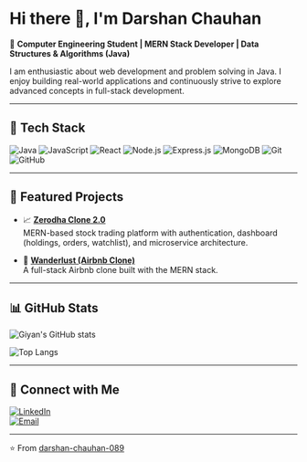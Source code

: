 # Hi there 👋, I'm Darshan Chauhan 

🚀 **Computer Engineering Student | MERN Stack Developer | Data Structures & Algorithms (Java)**  

I am enthusiastic about web development and problem solving in Java. I enjoy building real-world applications and continuously strive to explore advanced concepts in full-stack development.

---

## 🔧 Tech Stack  
![Java](https://img.shields.io/badge/Java-ED8B00?logo=openjdk&logoColor=white) ![JavaScript](https://img.shields.io/badge/JavaScript-F7DF1E?logo=javascript&logoColor=black) ![React](https://img.shields.io/badge/React-20232A?logo=react&logoColor=61DAFB) ![Node.js](https://img.shields.io/badge/Node.js-43853D?logo=node-dot-js&logoColor=white) ![Express.js](https://img.shields.io/badge/Express.js-404D59?logo=express) ![MongoDB](https://img.shields.io/badge/MongoDB-4EA94B?logo=mongodb&logoColor=white) ![Git](https://img.shields.io/badge/Git-F05032?logo=git&logoColor=white) ![GitHub](https://img.shields.io/badge/GitHub-100000?logo=github&logoColor=white)


---

## 📂 Featured Projects  

- 📈 [**Zerodha Clone 2.0**](https://github.com/darshan-chauhan-089/zerodha-clone)  
   MERN-based stock trading platform with authentication, dashboard (holdings, orders, watchlist), and microservice architecture.  

- 🏡 [**Wanderlust (Airbnb Clone)**](https://github.com/darshan-chauhan-089/wanderlust)  
   A full-stack Airbnb clone built with the MERN stack.  
---

## 📊 GitHub Stats  

![Giyan's GitHub stats](https://github-readme-stats.vercel.app/api?username=darshan-chauhan-089&show_icons=true&theme=tokyonight)  

![Top Langs](https://github-readme-stats.vercel.app/api/top-langs/?username=darshan-chauhan-089&layout=compact&theme=tokyonight)  

---

## 🔗 Connect with Me  

[![LinkedIn](https://img.shields.io/badge/LinkedIn-blue?logo=linkedin&logoColor=white)](https://www.linkedin.com/in/darshan-chauhan-5b9023276)    
[![Email](https://img.shields.io/badge/Email-D14836?logo=gmail&logoColor=white)](mailto:darshanchauhan089@email.com)  

---
⭐️ From [darshan-chauhan-089](https://github.com/darshan-chauhan-089)

